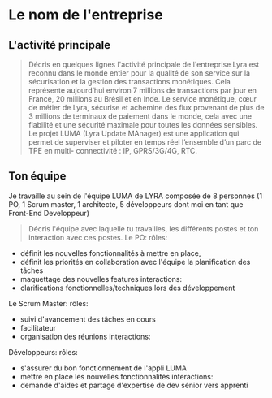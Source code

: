 # Le nom de l'entreprise

## L'activité principale

> Décris en quelques lignes l'activité principale de l'entreprise
Lyra est reconnu dans le monde entier pour la qualité de son service sur la sécurisation et la gestion des transactions monétiques. Cela représente aujourd’hui environ 7 millions de transactions par jour en France, 20 millions au Brésil et en Inde.
Le service monétique, cœur de métier de Lyra, sécurise et achemine des flux provenant de plus de 3 millions de terminaux de paiement dans le monde, cela avec une fiabilité et une sécurité maximale pour toutes les données sensibles.
Le projet LUMA (Lyra Update MAnager) est une application qui permet de superviser et piloter en temps réel l’ensemble d’un parc de TPE en multi- connectivité : IP, GPRS/3G/4G, RTC.

## Ton équipe
Je travaille au sein de l'équipe LUMA de LYRA composée de 8 personnes (1 PO, 1 Scrum master, 1 architecte, 5 développeurs dont moi en tant que Front-End Developpeur)


> Décris l'équipe avec laquelle tu travailles, les différents postes et ton interaction avec ces postes.
Le PO:
  rôles: 
  - définit les nouvelles fonctionnalités à mettre en place, 
  - définit les priorités en collaboration avec l'équipe la planification des tâches
  - maquettage des nouvelles features 
interactions: 
  - clarifications fonctionnelles/techniques lors des développement 

Le Scrum Master:
  rôles:
  - suivi d'avancement des tâches en cours 
  - facilitateur
  - organisation des réunions
  interactions: 

Développeurs: 
  rôles:
  - s'assurer du bon fonctionnement de l'appli LUMA 
  - mettre en place les nouvelles fonctionnalités
  interactions: 
  - demande d'aides et partage d'expertise de dev sénior vers apprenti
 

